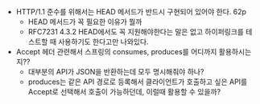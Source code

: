 - HTTP/1.1 준수를 위해서는 HEAD 메서드가 반드시 구현되어 있어야 한다. 62p
  - HEAD 메서드가 꼭 필요한 이유가 뭘까
  - RFC7231 4.3.2 HEAD에서도 꼭 지원해야한다는 말은 없고 하이퍼링크를 테스트할 때 사용하기도 한다고만 나와있다.
- Accept 헤더 관련해서 스프링의 consumes, produces를 어디까지 활용하시는지??
  - 대부분의 API가 JSON을 반환하는데 모두 명시해줘야 하나?
  - produces는 같은 API 경로로 등록해서 클라이언트가 호출하고 싶은 API를 Accept로 선택해서 호출이 가능하던데, 이럴때 활용할 수 있을까?
